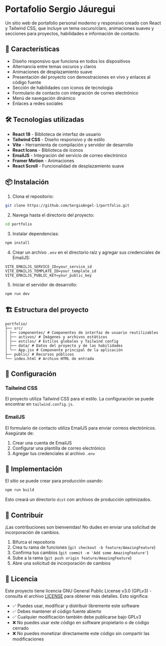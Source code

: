 # Portafolio Sergio Jáuregui

Un sitio web de portafolio personal moderno y responsivo creado con React y Tailwind CSS, que incluye un tema oscuro/claro, animaciones suaves y secciones para proyectos, habilidades e información de contacto.

## 🚀 Características

- Diseño responsivo que funciona en todos los dispositivos
- Alternancia entre temas oscuros y claros
- Animaciones de desplazamiento suave
- Presentación del proyecto con demostraciones en vivo y enlaces al código fuente
- Sección de habilidades con íconos de tecnología
- Formulario de contacto con integración de correo electrónico
- Menú de navegación dinámico
- Enlaces a redes sociales

## 🛠️ Tecnologías utilizadas

- **React 18** - Biblioteca de interfaz de usuario
- **Tailwind CSS** - Diseño responsivo y de estilo
- **Vite** - Herramienta de compilación y servidor de desarrollo
- **React Icons** - Biblioteca de íconos
- **EmailJS** - Integración del servicio de correo electrónico
- **Framer Motion** - Animaciones
- **React Scroll** - Funcionalidad de desplazamiento suave

## 📦 Instalación

1. Clona el repositorio:
```bash
git clone https://github.com/SergioAngel-1/portfolio.git
```

2. Navega hasta el directorio del proyecto:
```bash
cd portfolio
```

3. Instalar dependencias:
```bash
npm install
```

4. Crear un archivo `.env` en el directorio raíz y agregar sus credenciales de EmailJS:
```env
VITE_EMAILJS_SERVICE_ID=your_service_id
VITE_EMAILJS_TEMPLATE_ID=your_template_id
VITE_EMAILJS_PUBLIC_KEY=your_public_key
```

5. Iniciar el servidor de desarrollo:
```bash
npm run dev
```

## 🏗️ Estructura del proyecto

```
portfolio/
├── src/
│ ├── componentes/ # Componentes de interfaz de usuario reutilizables
│ ├── activos/ # Imágenes y archivos estáticos
│ ├── estilos/ # Estilos globales y Tailwind config
│ ├── data/ # Datos del proyecto y de las habilidades
│ └── App.jsx # Componente principal de la aplicación
├── public/ # Recursos públicos
└── index.html # Archivo HTML de entrada
```

## 🔧 Configuración

### Tailwind CSS

El proyecto utiliza Tailwind CSS para el estilo. La configuración se puede encontrar en `tailwind.config.js`.

### EmailJS

El formulario de contacto utiliza EmailJS para enviar correos electrónicos. Asegúrate de:
1. Crear una cuenta de EmailJS
2. Configurar una plantilla de correo electrónico
3. Agregar tus credenciales al archivo `.env`

## 🚀 Implementación

El sitio se puede crear para producción usando:

```bash
npm run build
```

Esto creará un directorio `dist` con archivos de producción optimizados.

## 🤝 Contribuir

¡Las contribuciones son bienvenidas! No dudes en enviar una solicitud de incorporación de cambios.

1. Bifurca el repositorio
2. Crea tu rama de funciones (`git checkout -b feature/AmazingFeature`)
3. Confirma tus cambios (`git commit -m 'Add some AmazingFeature'`)
4. Sube a la rama (`git push origin feature/AmazingFeature`)
5. Abre una solicitud de incorporación de cambios

## 📝 Licencia

Este proyecto tiene licencia GNU General Public License v3.0 (GPLv3) - consulta el archivo [LICENSE](LICENSE) para obtener más detalles. Esto significa:

- ✅ Puedes usar, modificar y distribuir libremente este software
- ✅ Debes mantener el código fuente abierto
- ✅ Cualquier modificación también debe publicarse bajo GPLv3
- ❌ No puedes usar este código en software propietario o de código cerrado
- ❌ No puedes monetizar directamente este código sin compartir las modificaciones